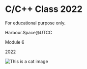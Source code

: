 # C/C++ Class 2022

For educational purpose only.

Harbour.Space@UTCC

Module 6

2022

![This is a cat image](/images/cat-code.jpeg)
